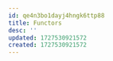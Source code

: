 ```yaml
---
id: qe4n3bo1dayj4hngk6ttp88
title: Functors
desc: ''
updated: 1727530921572
created: 1727530921572
---
```

